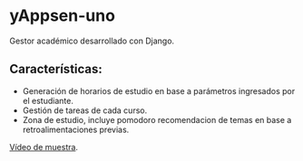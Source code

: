 ﻿# yAppsen-uno

Gestor académico desarrollado con Django.

## Características:

- Generación de horarios de estudio en base a parámetros ingresados por el estudiante.
- Gestión de tareas de cada curso.
- Zona de estudio, incluye pomodoro recomendacion de temas en base a retroalimentaciones previas.

[Vídeo de muestra](https://www.youtube.com/watch?v=DmboPwQCCz4).
 

